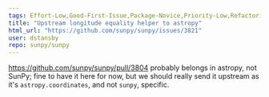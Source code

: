 ```yaml
---
tags: Effort-Low,Good-First-Issue,Package-Novice,Priority-Low,Refactoring,Upstream-Fix-Required
title: "Upstream longitude equality helper to astropy"
html_url: "https://github.com/sunpy/sunpy/issues/3821"
user: dstansby
repo: sunpy/sunpy
---
```


https://github.com/sunpy/sunpy/pull/3804 probably belongs in astropy, not SunPy; fine to have it here for now, but we should really send it upstream as it's `astropy.coordinates`, and not `sunpy`, specific.